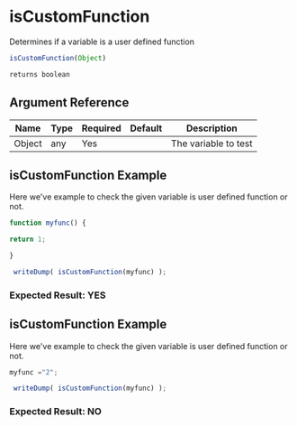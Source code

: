 # isCustomFunction

Determines if a variable is a user defined function

```javascript
isCustomFunction(Object)
```

```javascript
returns boolean
```

## Argument Reference

| Name | Type | Required | Default | Description |
| --- | --- | --- | --- | --- |
| Object | any | Yes |  | The variable to test |

## isCustomFunction Example

Here we've example to check the given variable is user defined function or not.

```javascript
function myfunc() {
return 1;
}
 writeDump( isCustomFunction(myfunc) );
```

### Expected Result: YES

## isCustomFunction Example

Here we've example to check the given variable is user defined function or not.

```javascript
myfunc ="2";
 writeDump( isCustomFunction(myfunc) );
```

### Expected Result: NO
